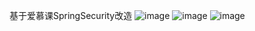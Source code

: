 基于爱慕课SpringSecurity改造
 ![image](https://github.com/laungcisin/layui-spring-security/blob/master/laungcisin-security/screenshots/1.png)
 ![image](https://github.com/laungcisin/layui-spring-security/blob/master/laungcisin-security/screenshots/2.png)
 ![image](https://github.com/laungcisin/layui-spring-security/blob/master/laungcisin-security/screenshots/3.png)